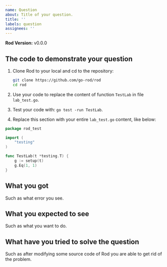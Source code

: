 ```yaml
---
name: Question
about: Title of your question.
title: ''
labels: question
assignees: ''
---
```


**Rod Version:** v0.0.0

## The code to demonstrate your question

1. Clone Rod to your local and cd to the repository:

   ```bash
   git clone https://github.com/go-rod/rod
   cd rod
   ```

1. Use your code to replace the content of function `TestLab` in file `lab_test.go`.

1. Test your code with: `go test -run TestLab`.

1. Replace this section with your entire `lab_test.go` content, like below:

```go
package rod_test

import (
    "testing"
)

func TestLab(t *testing.T) {
    g := setup(t)
    g.Eq(1, 1)
}
```

## What you got

Such as what error you see.

## What you expected to see

Such as what you want to do.

## What have you tried to solve the question

Such as after modifying some source code of Rod you are able to get rid of the problem.
